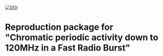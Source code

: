 [![DOI](https://zenodo.org/badge/DOI/10.5281/zenodo.4559593.svg)](https://doi.org/10.5281/zenodo.4559593)

# Reproduction package for "Chromatic periodic activity down to 120MHz in a Fast Radio Burst"
